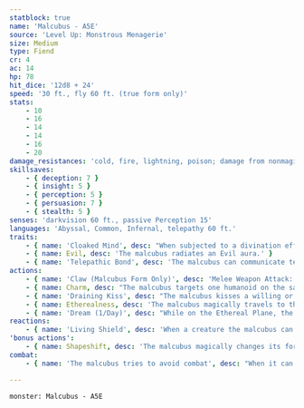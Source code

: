 ```yaml
---
statblock: true
name: 'Malcubus - A5E'
source: 'Level Up: Monstrous Menagerie'
size: Medium
type: Fiend
cr: 4
ac: 14
hp: 78
hit_dice: '12d8 + 24'
speed: '30 ft., fly 60 ft. (true form only)'
stats:
    - 10
    - 16
    - 14
    - 14
    - 16
    - 20
damage_resistances: 'cold, fire, lightning, poison; damage from nonmagical weapons'
skillsaves:
    - { deception: 7 }
    - { insight: 5 }
    - { perception: 5 }
    - { persuasion: 7 }
    - { stealth: 5 }
senses: 'darkvision 60 ft., passive Perception 15'
languages: 'Abyssal, Common, Infernal, telepathy 60 ft.'
traits:
    - { name: 'Cloaked Mind', desc: "When subjected to a divination effect that detects fiends or alignment, the malcubus makes a DC 15 Charisma saving throw. On a success, the malcubus's nature is not detected." }
    - { name: Evil, desc: 'The malcubus radiates an Evil aura.' }
    - { name: 'Telepathic Bond', desc: 'The malcubus can communicate telepathically with a charmed creature over any distance, even on a different plane of existence.' }
actions:
    - { name: 'Claw (Malcubus Form Only)', desc: 'Melee Weapon Attack: +5 to hit, reach 5 ft., one target. Hit: 6 (1d6 + 3) slashing damage plus 7 (2d6) necrotic damage.' }
    - { name: Charm, desc: "The malcubus targets one humanoid on the same plane of existence within 30 feet, forcing it to make a DC 15 Wisdom saving throw. On a failure, the target is magically charmed for 1 day or until the malcubus charms another creature. The charmed creature obeys the malcubus's commands. The creature repeats the saving throw whenever it takes damage or if it receives a suicidal command. If a creature's saving throw is successful or the effect ends for it, it is immune to any malcubus's Charm for 24 hours." }
    - { name: 'Draining Kiss', desc: "The malcubus kisses a willing or charmed creature. The target makes a DC 15 Constitution saving throw, taking 22 (4d10) psychic damage on a failed save or half damage on a success. The target's hit point maximum is reduced by the same amount until it finishes a long rest, and the malcubus regains hit points equal to the same amount. If the target is charmed by the malcubus, the charm ends." }
    - { name: Etherealness, desc: 'The malcubus magically travels to the Ethereal Plane. While on the Ethereal Plane, the malcubus can see and hear into the Material Plane and can choose to make itself audible and hazily visible to creatures on the Material Plane. If a humanoid on the Material Plane invites the malcubus to do so, the malcubus can use an action to magically travel from the Ethereal Plane to the Material Plane.' }
    - { name: 'Dream (1/Day)', desc: "While on the Ethereal Plane, the malcubus magically touches a sleeping humanoid that is not protected by a magic circle or protection from evil and good spell or similar magic. While the touch persists, the malcubus appears in the creature's dreams. The creature can end the dream at any time. If the dream lasts for 1 hour, the target gains no benefit from the rest, and the malcubus can use Charm on the creature even if it's on a different plane of existence." }
reactions:
    - { name: 'Living Shield', desc: 'When a creature the malcubus can see hits it with an attack, the malcubus can give an order to a creature charmed by it within 5 feet. The charmed creature uses its reaction, if available, to swap places with the malcubus. The attack hits the charmed creature instead of the malcubus.' }
'bonus actions':
    - { name: Shapeshift, desc: 'The malcubus magically changes its form to a Medium or Small humanoid or into its true form. It can fly only in its true form. While shapeshifted, its statistics are unchanged except for its size and speed. Its equipment is not transformed. It reverts to its true form if it dies.' }
combat:
    - { name: 'The malcubus tries to avoid combat', desc: "When it can't, it charms an opponent, giving orders to it and using it as a living shield. Once it has charmed a creature, it uses its claws. When bloodied, it uses Charming Kiss. It flees to the Ethereal Plane only in dire straits, since it may have difficulty returning." }

---
```

```statblock
monster: Malcubus - A5E
```

